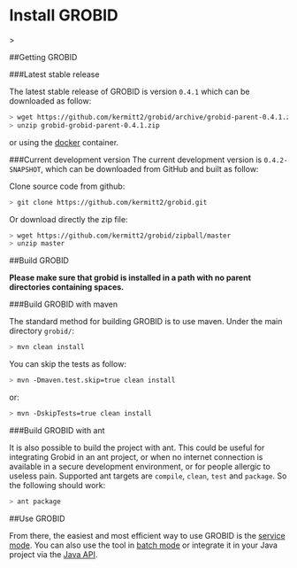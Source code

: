 <h1>Install GROBID</h1>>

##Getting GROBID


###Latest stable release

The latest stable release of GROBID is version ```0.4.1``` which can be downloaded as follow: 
```bash
> wget https://github.com/kermitt2/grobid/archive/grobid-parent-0.4.1.zip
> unzip grobid-grobid-parent-0.4.1.zip
```

or using the [docker](Grobid-docker.md) container. 

###Current development version
The current development version is ```0.4.2-SNAPSHOT```, which can be downloaded from GitHub and built as follow:

Clone source code from github:
```bash
> git clone https://github.com/kermitt2/grobid.git
```

Or download directly the zip file:
```bash
> wget https://github.com/kermitt2/grobid/zipball/master
> unzip master
```

##Build GROBID

**Please make sure that grobid is installed in a path with no parent directories containing spaces.**

###Build GROBID with maven

The standard method for building GROBID is to use maven. Under the main directory `grobid/`:
```bash
> mvn clean install
```
You can skip the tests as follow:
```bash
> mvn -Dmaven.test.skip=true clean install
```
or:
```bash
> mvn -DskipTests=true clean install
```

###Build GROBID with ant
 
It is also possible to build the project with ant. This could be useful for integrating Grobid in an ant project, or when no internet connection is available in a secure development environment, or for people allergic to useless pain. Supported ant targets are `compile`, `clean`, `test` and `package`. So the following should work: 
```bash
> ant package
```

##Use GROBID

From there, the easiest and most efficient way to use GROBID is the [service mode](Grobid-service.md). You can also use the tool in [batch mode](Grobid-batch.md) or integrate it in your Java project via the [Java API](Grobid-java-library.md). 


